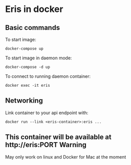 Eris in docker
==============
Basic commands
--------------
To start image:
```
docker-compose up
```
To start image in daemon mode:
```
docker-compose -d up
```
To connect to running daemon container:
```
docker exec -it eris
```
Networking
----------
Link container to your api endpoint with:
```
docker run --link <eris-container>:eris ...
```
This container will be available at http://eris:PORT
Warning
-------
May only work on linux and Docker for Mac at the moment
